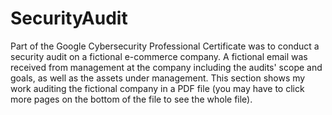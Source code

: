 # SecurityAudit
Part of the Google Cybersecurity Professional Certificate was to conduct a security audit on a fictional e-commerce company. A fictional email was received from management at the company including the audits' scope and goals, as well as the assets under management. This section shows my work auditing the fictional company in a PDF file (you may have to click more pages on the bottom of the file to see the whole file).
